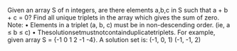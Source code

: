 Given an array S of n integers, are there elements a,b,c in S such that a + b + c = 0? Find all unique triplets in the array which gives the sum of zero.
Note:
• Elements in a triplet (a, b, c) must be in non-descending order. (ie, a ≤ b ≤ c) • Thesolutionsetmustnotcontainduplicatetriplets.
For example, given array S = {-1 0 1 2 -1 -4}.
A solution set is:
  (-1, 0, 1)
  (-1, -1, 2)
